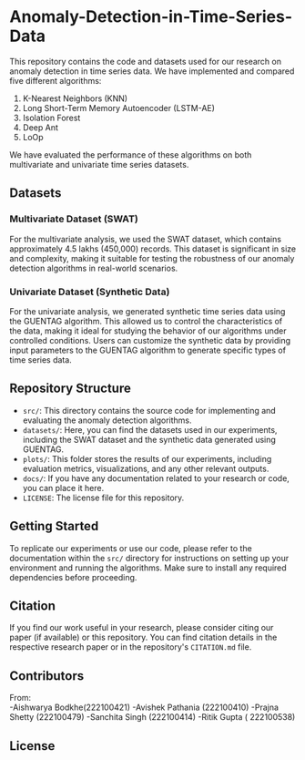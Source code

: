 # Anomaly-Detection-in-Time-Series-Data

This repository contains the code and datasets used for our research on anomaly detection in time series data. We have implemented and compared five different algorithms:

1. K-Nearest Neighbors (KNN)
2. Long Short-Term Memory Autoencoder (LSTM-AE)
3. Isolation Forest
4. Deep Ant
5. LoOp

We have evaluated the performance of these algorithms on both multivariate and univariate time series datasets.

## Datasets

### Multivariate Dataset (SWAT)

For the multivariate analysis, we used the SWAT dataset, which contains approximately 4.5 lakhs (450,000) records. This dataset is significant in size and complexity, making it suitable for testing the robustness of our anomaly detection algorithms in real-world scenarios.

### Univariate Dataset (Synthetic Data)

For the univariate analysis, we generated synthetic time series data using the GUENTAG algorithm. This allowed us to control the characteristics of the data, making it ideal for studying the behavior of our algorithms under controlled conditions. Users can customize the synthetic data by providing input parameters to the GUENTAG algorithm to generate specific types of time series data.

## Repository Structure

- `src/`: This directory contains the source code for implementing and evaluating the anomaly detection algorithms.
- `datasets/`: Here, you can find the datasets used in our experiments, including the SWAT dataset and the synthetic data generated using GUENTAG.
- `plots/`: This folder stores the results of our experiments, including evaluation metrics, visualizations, and any other relevant outputs.
- `docs/`: If you have any documentation related to your research or code, you can place it here.
- `LICENSE`: The license file for this repository.

## Getting Started

To replicate our experiments or use our code, please refer to the documentation within the `src/` directory for instructions on setting up your environment and running the algorithms. Make sure to install any required dependencies before proceeding.

## Citation

If you find our work useful in your research, please consider citing our paper (if available) or this repository. You can find citation details in the respective research paper or in the repository's `CITATION.md` file.

## Contributors

From:  
-Aishwarya Bodkhe(222100421)
-Avishek Pathania (222100410)
-Prajna Shetty (222100479)
-Sanchita Singh (222100414)
-Ritik Gupta ( 222100538)


## License
